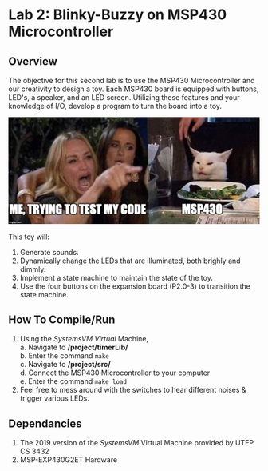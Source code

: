 # Lab 2: Blinky-Buzzy on MSP430 Microcontroller

## Overview
The objective for this second lab is to use the MSP430 Microcontroller and our creativity to design a toy. Each MSP430 board is equipped with buttons, LED's, a speaker, and an LED screen. Utilizing these features and your knowledge of I/O, develop a program to turn the board into a toy.

![Woman-Yelling-At-Cat](/extras/3f12g7.jpg)

This toy will:

1. Generate sounds.
2. Dynamically change the LEDs that are illuminated, both brighly and dimmly.
3. Implement a state machine to maintain the state of the toy.
4. Use the four buttons on the expansion board (P2.0-3) to transition the state machine.

## How To Compile/Run
1. Using the _SystemsVM Virtual_ Machine,<br />
  a. Navigate to **/project/timerLib/**<br />
  b. Enter the command ```make```<br />
  c. Navigate to **/project/src/**<br />
  d. Connect the MSP430 Microcontroller to your computer<br />
  e. Enter the command ```make load```<br />
2. Feel free to mess around with the switches to hear different noises & trigger various LEDs.

## Dependancies
1. The 2019 version of the _SystemsVM_ Virtual Machine provided by UTEP CS 3432
2. MSP-EXP430G2ET Hardware